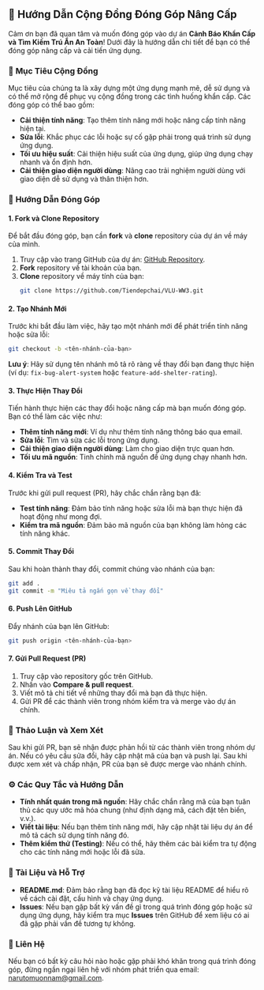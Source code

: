 ## 📝 **Hướng Dẫn Cộng Đồng Đóng Góp Nâng Cấp**

Cảm ơn bạn đã quan tâm và muốn đóng góp vào dự án **Cảnh Báo Khẩn Cấp và Tìm Kiếm Trú Ẩn An Toàn**! Dưới đây là hướng dẫn chi tiết để bạn có thể đóng góp nâng cấp và cải tiến ứng dụng.

### 🎯 **Mục Tiêu Cộng Đồng**
Mục tiêu của chúng ta là xây dựng một ứng dụng mạnh mẽ, dễ sử dụng và có thể mở rộng để phục vụ cộng đồng trong các tình huống khẩn cấp. Các đóng góp có thể bao gồm:
- **Cải thiện tính năng**: Tạo thêm tính năng mới hoặc nâng cấp tính năng hiện tại.
- **Sửa lỗi**: Khắc phục các lỗi hoặc sự cố gặp phải trong quá trình sử dụng ứng dụng.
- **Tối ưu hiệu suất**: Cải thiện hiệu suất của ứng dụng, giúp ứng dụng chạy nhanh và ổn định hơn.
- **Cải thiện giao diện người dùng**: Nâng cao trải nghiệm người dùng với giao diện dễ sử dụng và thân thiện hơn.

### 🔨 **Hướng Dẫn Đóng Góp**

#### **1. Fork và Clone Repository**
Để bắt đầu đóng góp, bạn cần **fork** và **clone** repository của dự án về máy của mình.
1. Truy cập vào trang GitHub của dự án: [GitHub Repository](https://github.com/Tiendepchai/VLU-WW3.git).
2. **Fork** repository về tài khoản của bạn.
3. **Clone** repository về máy tính của bạn:
   ```bash
   git clone https://github.com/Tiendepchai/VLU-WW3.git
   ```

#### **2. Tạo Nhánh Mới**
Trước khi bắt đầu làm việc, hãy tạo một nhánh mới để phát triển tính năng hoặc sửa lỗi:
```bash
git checkout -b <tên-nhánh-của-bạn>
```
**Lưu ý**: Hãy sử dụng tên nhánh mô tả rõ ràng về thay đổi bạn đang thực hiện (ví dụ: `fix-bug-alert-system` hoặc `feature-add-shelter-rating`).

#### **3. Thực Hiện Thay Đổi**
Tiến hành thực hiện các thay đổi hoặc nâng cấp mà bạn muốn đóng góp. Bạn có thể làm các việc như:
- **Thêm tính năng mới**: Ví dụ như thêm tính năng thông báo qua email.
- **Sửa lỗi**: Tìm và sửa các lỗi trong ứng dụng.
- **Cải thiện giao diện người dùng**: Làm cho giao diện trực quan hơn.
- **Tối ưu mã nguồn**: Tinh chỉnh mã nguồn để ứng dụng chạy nhanh hơn.

#### **4. Kiểm Tra và Test**
Trước khi gửi pull request (PR), hãy chắc chắn rằng bạn đã:
- **Test tính năng**: Đảm bảo tính năng hoặc sửa lỗi mà bạn thực hiện đã hoạt động như mong đợi.
- **Kiểm tra mã nguồn**: Đảm bảo mã nguồn của bạn không làm hỏng các tính năng khác.

#### **5. Commit Thay Đổi**
Sau khi hoàn thành thay đổi, commit chúng vào nhánh của bạn:
```bash
git add .
git commit -m "Miêu tả ngắn gọn về thay đổi"
```

#### **6. Push Lên GitHub**
Đẩy nhánh của bạn lên GitHub:
```bash
git push origin <tên-nhánh-của-bạn>
```

#### **7. Gửi Pull Request (PR)**
1. Truy cập vào repository gốc trên GitHub.
2. Nhấn vào **Compare & pull request**.
3. Viết mô tả chi tiết về những thay đổi mà bạn đã thực hiện.
4. Gửi PR để các thành viên trong nhóm kiểm tra và merge vào dự án chính.

### 💬 **Thảo Luận và Xem Xét**
Sau khi gửi PR, bạn sẽ nhận được phản hồi từ các thành viên trong nhóm dự án. Nếu có yêu cầu sửa đổi, hãy cập nhật mã của bạn và push lại. Sau khi được xem xét và chấp nhận, PR của bạn sẽ được merge vào nhánh chính.

### ⚙ **Các Quy Tắc và Hướng Dẫn**
- **Tính nhất quán trong mã nguồn**: Hãy chắc chắn rằng mã của bạn tuân thủ các quy ước mã hóa chung (như định dạng mã, cách đặt tên biến, v.v.).
- **Viết tài liệu**: Nếu bạn thêm tính năng mới, hãy cập nhật tài liệu dự án để mô tả cách sử dụng tính năng đó.
- **Thêm kiểm thử (Testing)**: Nếu có thể, hãy thêm các bài kiểm tra tự động cho các tính năng mới hoặc lỗi đã sửa.

### 📝 **Tài Liệu và Hỗ Trợ**
- **README.md**: Đảm bảo rằng bạn đã đọc kỹ tài liệu README để hiểu rõ về cách cài đặt, cấu hình và chạy ứng dụng.
- **Issues**: Nếu bạn gặp bất kỳ vấn đề gì trong quá trình đóng góp hoặc sử dụng ứng dụng, hãy kiểm tra mục **Issues** trên GitHub để xem liệu có ai đã gặp phải vấn đề tương tự không.

### 📢 **Liên Hệ**
Nếu bạn có bất kỳ câu hỏi nào hoặc gặp phải khó khăn trong quá trình đóng góp, đừng ngần ngại liên hệ với nhóm phát triển qua email: [narutomuonnam@gmail.com](mailto:narutomuonnam@gmail.com).


